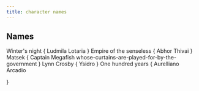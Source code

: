 ```yaml
---
title: character names
---
```


## Names 
Winter's night {
    Ludmila
    Lotaria
} 
Empire of the senseless {
    Abhor
    Thivai
} 
Matsek {
    Captain Megafish whose-curtains-are-played-for-by-the-government
} 
Lynn Crosby {
    Ysidro 
} 
One hundred years {
    Aurelliano
    Arcadio 
    
}
